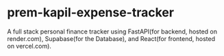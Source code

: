 # prem-kapil-expense-tracker
A full stack personal finance tracker using FastAPI(for backend, hosted on render.com), Supabase(for the Database), and React(for frontend, hosted on vercel.com).
